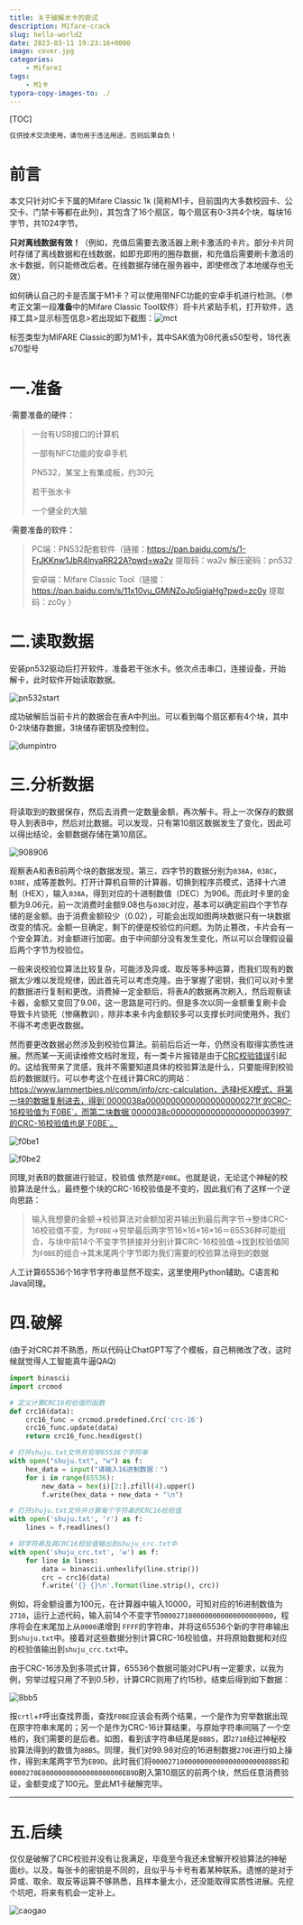 ```yaml
---
title: 关于破解水卡的尝试
description: M1fare-crack
slug: hello-world2
date: 2023-03-11 19:23:16+0000
image: cover.jpg
categories:
    - Mifare1
tags:
    - M1卡
typora-copy-images-to: ./
---
```


[TOC]

```python
仅供技术交流使用，请勿用于违法用途，否则后果自负！
```



# 前言

本文只针对IC卡下属的Mifare Classic 1k (简称M1卡，目前国内大多数校园卡、公交卡、门禁卡等都在此列)，其包含了16个扇区，每个扇区有0-3共4个块，每块16字节，共1024字节。

**只对离线数据有效！**（例如，充值后需要去激活器上刷卡激活的卡片。部分卡片同时存储了离线数据和在线数据，如即充即用的圈存数据，和充值后需要刷卡激活的水卡数据，则只能修改后者。在线数据存储在服务器中，即使修改了本地缓存也无效）

如何确认自己的卡是否属于M1卡？可以使用带NFC功能的安卓手机进行检测。（参考正文第一段**准备**中的Mifare Classic Tool软件）将卡片紧贴手机，打开软件，选择工具>显示标签信息>若出现如下截图：![mct](E:\lostinbreezes.github.io\content\post\m1fare-crack\mct.jpg)

标签类型为MIFARE Classic的即为M1卡，其中SAK值为08代表s50型号，18代表s70型号



# 一.准备

·需要准备的硬件：

> 一台有USB接口的计算机
>
> 一部有NFC功能的安卓手机
>
> PN532，某宝上有集成板，约30元
>
> 若干张水卡
>
> 一个健全的大脑

·需要准备的软件：

> PC端：PN532配套软件（链接：https://pan.baidu.com/s/1-FrJKKnw1JbR4lnyaRR22A?pwd=wa2v 提取码：wa2v  解压密码：pn532
>
> 安卓端：Mifare Classic Tool（链接：https://pan.baidu.com/s/11x10vu_GMiNZoJp5igiaHg?pwd=zc0y 提取码：zc0y ）
> 

# 二.读取数据

安装pn532驱动后打开软件，准备若干张水卡。依次点击串口，连接设备，开始解卡，此时软件开始读取数据。

![pn532start](E:\lostinbreezes.github.io\content\post\m1fare-crack\pn532start.png)

成功破解后当前卡片的数据会在表A中列出。可以看到每个扇区都有4个块，其中0-2块储存数据，3块储存密钥及控制位。

![dumpintro](E:\lostinbreezes.github.io\content\post\m1fare-crack\dumpintro.png)

# 三.分析数据

将读取到的数据保存，然后去消费一定数量金额，再次解卡。将上一次保存的数据导入到表B中，然后对比数据。可以发现，只有第10扇区数据发生了变化，因此可以得出结论，金额数据存储在第10扇区。

![908906](E:\lostinbreezes.github.io\content\post\m1fare-crack\908906.png)

观察表A和表B前两个块的数据发现，第三、四字节的数据分别为`038A`，`038C`，`038E`，成等差数列。打开计算机自带的计算器，切换到程序员模式，选择十六进制（HEX），输入`038A`，得到对应的十进制数值（DEC）为906。而此时卡里的金额为9.06元，前一次消费时金额9.08也与`038C`对应，基本可以确定前四个字节存储的是金额。由于消费金额较少（0.02），可能会出现如图两块数据只有一块数据改变的情况。金额一旦确定，剩下的便是校验位的问题。为防止篡改，卡片会有一个安全算法，对金额进行加密。由于中间部分没有发生变化，所以可以合理假设最后两个字节为校验位。

一般来说校验位算法比较复杂，可能涉及异或、取反等多种运算，而我们现有的数据太少难以发现规律，因此首先可以考虑克隆。由于掌握了密钥，我们可以对卡里的数据进行复制和更改。消费掉一定金额后，将表A的数据再次刷入，然后观察读卡器，金额又变回了9.06，这一思路是可行的。但是多次以同一金额重复刷卡会导致卡片锁死（惨痛教训），除非本来卡内金额较多可以支撑长时间使用外，我们不得不考虑更改数据。

然而要更改数据必然涉及到校验位算法。前前后后近一年，仍然没有取得实质性进展。然而某一天阅读维修文档时发现，有一类卡片报错是由于<u>CRC校验错误</u>引起的。这给我带来了灵感，我并不需要知道具体的校验算法是什么，只要能得到校验后的数据就行。可以参考这个在线计算CRC的网站：https://www.lammertbies.nl/comm/info/crc-calculation，选择HEX模式，将第一块的数据复制进去，得到`0000038a00000000000000000000271f`的CRC-16校验值为`F0BE`，而第二块数据`0000038c000000000000000000003997`的CRC-16校验值也是`F0BE`。

![f0be1](E:\lostinbreezes.github.io\content\post\m1fare-crack\f0be1.png)

![f0be2](E:\lostinbreezes.github.io\content\post\m1fare-crack\f0be2.png)

同理,对表B的数据进行验证，校验值 依然是`F0BE`。也就是说，无论这个神秘的校验算法是什么，最终整个块的CRC-16校验值是不变的，因此我们有了这样一个逆向思路：

> 输入我想要的金额→校验算法对金额加密并输出到最后两字节→整体CRC-16校验值不变，为`F0BE`→穷举最后两字节16×16×16×16＝65536种可能组合，与块中前14个不变字节拼接并分别计算CRC-16校验值→找到校验值同为`F0BE`的组合→其末尾两个字节即为我们需要的校验算法得到的数据

人工计算65536个16字节字符串显然不现实，这里使用Python辅助。C语言和Java同理。

# 四.破解

(由于对CRC并不熟悉，所以代码让ChatGPT写了个模板，自己稍微改了改，这时候就觉得人工智能真牛逼QAQ)



```python
import binascii
import crcmod

# 定义计算CRC16校验值的函数
def crc16(data):
    crc16_func = crcmod.predefined.Crc('crc-16')
    crc16_func.update(data)
    return crc16_func.hexdigest()

# 打开shuju.txt文件并穷举65536个字符串
with open("shuju.txt", "w") as f:
    hex_data = input("请输入16进制数据：")
    for i in range(65536):
        new_data = hex(i)[2:].zfill(4).upper()
        f.write(hex_data + new_data + "\n")

# 打开shuju.txt文件并计算每个字符串的CRC16校验值
with open('shuju.txt', 'r') as f:
    lines = f.readlines()

# 将字符串及其CRC16校验值输出到shuju_crc.txt中
with open('shuju_crc.txt', 'w') as f:
    for line in lines:
        data = binascii.unhexlify(line.strip())
        crc = crc16(data)
        f.write('{} {}\n'.format(line.strip(), crc))

```

例如，将金额设置为100元，在计算器中输入10000，可知对应的16进制数值为`2710`，运行上述代码，输入前14个不变字节`0000271000000000000000000000`，程序将会在末尾加上从`0000`递增到 `FFFF`的字符串，并将这65536个新的字符串输出到`shuju.txt`中。接着对这些数据分别计算CRC-16校验值，并将原始数据和对应的校验值输出到`shuju_crc.txt`中。

由于CRC-16涉及到多项式计算，65536个数据可能对CPU有一定要求，以我为例，穷举过程只用了不到0.5秒，计算CRC则用了约15秒。结束后得到如下数据：

![8bb5](E:\lostinbreezes.github.io\content\post\m1fare-crack\8bb5.png)

按`crtl`+`F`呼出查找界面，查找`F0BE`应该会有两个结果，一个是作为穷举数据出现在原字符串末尾的；另一个是作为CRC-16计算结果，与原始字符串间隔了一个空格的，我们需要的是后者。如图，看到该字符串结尾是`8BB5`，即`2710`经过神秘校验算法得到的数值为`8BB5`。同理，我们对99.98对应的16进制数据`270E`进行如上操作，得到末尾两字节为`EB9D`。此时我们将`00002710000000000000000000008BB5`和`0000270E00000000000000000000EB9D`刷入第10扇区的前两个块，然后任意消费验证，金额变成了100元。至此M1卡破解完毕。

---

# 五.后续

仅仅是破解了CRC校验并没有让我满足，毕竟至今我还未曾解开校验算法的神秘面纱。以及，每张卡的密钥是不同的，且似乎与卡号有着某种联系。遗憾的是对于异或、取余、取反等运算不够熟悉，且样本量太小，还没能取得实质性进展。先挖个坑吧，将来有机会一定补上。

![caogao](E:\lostinbreezes.github.io\content\post\m1fare-crack\caogao.jpg)
